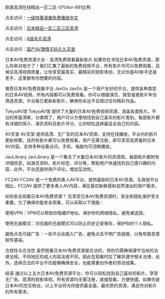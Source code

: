 
欧美高清在线精品一区二区-0704xr-881比鸭


点击访问：<a href="https://bered.pages.dev/">一级特黄录像免费播放中文</a>

点击访问：<a href="https://rtj-3zo.pages.dev/">日本精品一区二区三区高清</a>

点击访问：<a href="https://vassv.pages.dev/">A级毛片高清</a>

点击访问：<a href="https://https://vassv.pages.dev/">国产AV激情无码久久天堂</a>


日本AV免费资源大全 - 高清免费观看最新影片
如果你在寻找日本AV免费资源，那么你来对地方了！我们汇集了最新的免费视频平台，所有影片均可以免费观看，且保证高清视频质量，让你享受最真实、最精彩的观影体验。无论你是AV新手还是老手，这里都有你想要的内容。

推荐日本AV免费观看平台
JavGo
JavGo 是一个用户友好的平台，提供各种类型的日本AV视频，所有内容都可以免费观看。你可以根据演员、类型或者影片年份筛选资源，平台每日更新新影片，确保你永远不会错过任何精彩作品。

TokyoAV馆
TokyoAV馆 提供了大量的日本AV免费视频资源，涵盖各类影片。平台的界面清晰，分类明了，用户可以方便地找到自己喜欢的影片类别。每部影片都有详细的简介、演员资料及影片评分，让你轻松选择最适合自己的内容。

AV天堂
AV天堂 提供高清、无广告的日本AV资源，支持在线播放。平台内的影片更新频繁，且所有影片都可以免费观看，用户无需注册，即可享受高质量的日本AV内容。支持多种设备访问，手机、电脑均可流畅播放。

JavLibrary
JavLibrary 是一个集合了大量日本AV影片的资源库。每部影片都附有详细信息，如演员资料、影片标签、评分等，帮助用户快速找到自己感兴趣的内容。此外，平台还提供用户评论，增加互动性。

FC2AV
FC2AV 是一个免费的素人AV平台，提供最新的日本AV资源。与其他平台相比，FC2AV 提供了更多素人AV内容，满足喜欢新鲜感和自然演出的用户需求。

如何安全观看日本AV免费资源？
在享受日本AV免费资源时，安全和隐私保护至关重要。为了确保你能安全观看，可以采取以下措施：

使用VPN：VPN可以帮助你隐藏IP地址，保护你的网络隐私，避免被追踪。

使用无痕模式：浏览器的无痕模式可以防止历史记录保存，保护你的个人隐私。

避免点击可疑广告：一些平台会插入广告，避免点击不明广告链接，以免导致恶意软件感染。

合规性与合法性
虽然观看日本AV免费资源是合法的，但你仍需确保遵守当地的法律法规。不同地区的成人内容法规不同，因此在观看时应了解并遵守相关法律。此外，选择合法的平台不仅能够确保安全，也能尊重创作者的劳动成果。

结语
通过以上五大日本AV免费资源平台，你可以轻松找到自己喜欢的影片，享受无广告、高清的观影体验。所有资源均无需注册，直接观看，方便快捷。如果你是日本AV的忠实粉丝，以上平台将为你提供最全面、最优质的资源，满足你对影片的所有需求。





<span style="display:none;">[Canonical link](https://github.com/tn20250704/262025）</span>
